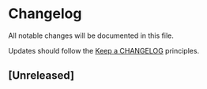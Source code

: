 # Changelog

All notable changes will be documented in this file.

Updates should follow the [Keep a CHANGELOG](http://keepachangelog.com/) principles.

## [Unreleased]
